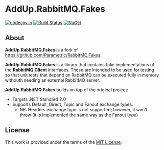 # AddUp.RabbitMQ.Fakes

[![codecov.io](https://codecov.io/github/AddUpSolutions/AddUp.RabbitMQ.Fakes/coverage.svg?branch=master)](https://codecov.io/github/AddUpSolutions/AddUp.RabbitMQ.Fakes?branch=master)
[![Build Status](https://dev.azure.com/addupsolutions/AddUp.RabbitMQ.Fakes/_apis/build/status/addupsolutions.AddUp.RabbitMQ.Fakes?branchName=master)](https://dev.azure.com/addupsolutions/AddUp.RabbitMQ.Fakes/_build/latest?definitionId=3&branchName=master)
[![NuGet](https://img.shields.io/nuget/v/AddUp.RabbitMQ.Fakes.svg)](https://www.nuget.org/packages/AddUp.RabbitMQ.Fakes/)

## About

**AddUp.RabbitMQ.Fakes** is a fork of <https://github.com/Parametric/RabbitMQ.Fakes>.

**AddUp.RabbitMQ.Fakes** is a library that contains fake implementations of the **RabbitMQ.Client** interfaces. These are intended to be used for testing so that unit tests that depend on RabbitMQ can be executed fully in memory withouth needing an external RabbitMQ server.

**AddUp.RabbitMQ.Fakes** builds on top of the original project:

* Targets .NET Standard 2.0
* Supports Default, Direct, Topic and Fanout exchange types.
  * NB: Headers exchange type is not supported; however, it won't throw (it is implemented the same way as the Fanout type)

## License

This work is provided under the terms of the [MIT License](LICENSE).
